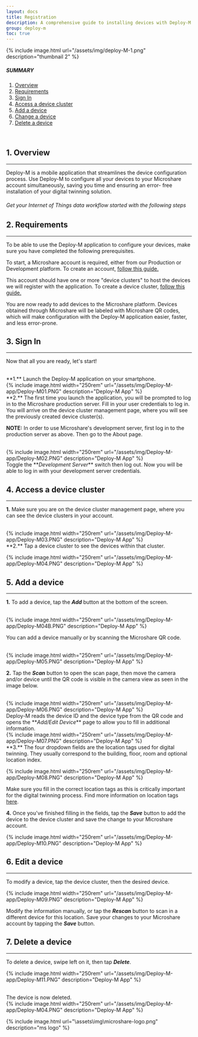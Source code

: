 ```yaml
---
layout: docs
title: Registration
description: A comprehensive guide to installing devices with Deploy-M
group: deploy-m
toc: true
---
```



{% include image.html url="/assets/img/deploy-M-1.png" description="thumbnail 2" %}




##### SUMMARY 
1. [Overview](./#1-overview)
2. [Requirements](./#1-requirements)
3. [Sign In](./#2-sign-in)
4. [Access a device cluster](./#3-access-to-device-cluster)
5. [Add a device](./#4-add-a-device)
6. [Change a device](./#5-change-a-device)
7. [Delete a device](./#6-delete-a-device)
<br>


## 1. Overview
---------------------------------------
Deploy-M is a mobile application that streamlines the device configuration process. Use Deploy-M to configure all your devices to your Microshare account simultaneously, saving you time and ensuring an error- free installation of your digital twinning solution. 

###### Get your Internet of Things data workflow started with the following steps


## 2. Requirements
---------------------------------------

To be able to use the Deploy-M application to configure your devices, make sure you have completed the following prerequisites.  

To start, a Microshare account is required, either from our Production or Development platform. 
To create an account, [follow this guide.](/docs/2/general/quick-start/create-an-account/)

This account should have one or more "device clusters" to host the devices we will register with the application. 
To create a device cluster, [follow this guide.](/docs/2/technical/microshare-platform/device-cluster-guide/)

You are now ready to add devices to the Microshare platform. Devices obtained through Microshare will be labeled with Microshare QR codes, which will make configuration with the Deploy-M application easier, faster, and less error-prone.

## 3. Sign In
---------------------------------------
Now that all you are ready, let's start!

<br>
**1.** Launch the Deploy-M application on your smartphone.

<br>
{% include image.html width="250rem" url="/assets/img/Deploy-M-app/Deploy-M01.PNG" description="Deploy-M App" %}

<br>
**2.** The first time you launch the application, you will be prompted to log in to the Microshare production server. Fill in your user credentials to log in. 

<br>
You will arrive on the device cluster management page, where you will see the previously created device cluster(s).

**NOTE:** In order to use Microshare's development server, first log in to the production server as above. Then go to the About page. 

<br>
{% include image.html width="250rem" url="/assets/img/Deploy-M-app/Deploy-M02.PNG" description="Deploy-M App" %}

<br>
Toggle the **<em>Development Server</em>** switch then log out.  Now you will be able to log in with your development server credentials. 

## 4. Access a device cluster
---------------------------------------

**1.** Make sure you are on the device cluster management page, where you can see the device clusters in your account. 

<br>
{% include image.html width="250rem" url="/assets/img/Deploy-M-app/Deploy-M03.PNG" description="Deploy-M App" %}

<br>
**2.** Tap a device cluster to see the devices within that cluster.  

{% include image.html width="250rem" url="/assets/img/Deploy-M-app/Deploy-M04.PNG" description="Deploy-M App" %}


## 5. Add a device
---------------------------------------

**1.** To add a device, tap the **<em>Add</em>** button at the bottom of the screen.

<br>
{% include image.html width="250rem" url="/assets/img/Deploy-M-app/Deploy-M04B.PNG" description="Deploy-M App" %}

You can add a device manually or by scanning the Microshare QR code.  

<br>
{% include image.html width="250rem" url="/assets/img/Deploy-M-app/Deploy-M05.PNG" description="Deploy-M App" %}

**2.** Tap the **<em>Scan</em>** button to open the scan page, then move the camera and/or device until the QR code is visible in the camera view as seen in the image below.

<br>
{% include image.html width="250rem" url="/assets/img/Deploy-M-app/Deploy-M06.PNG" description="Deploy-M App" %}

<br>
Deploy-M reads the device ID and the device type from the QR code and opens the **<em>Add/Edit Device</em>** page to allow you to fill in additional information.

<br>
{% include image.html width="250rem" url="/assets/img/Deploy-M-app/Deploy-M07.PNG" description="Deploy-M App" %}

<br>
**3.** The four dropdown fields are the location tags used for digital twinning.  They usually correspond to the building, floor, room and optional location index.

{% include image.html width="250rem" url="/assets/img/Deploy-M-app/Deploy-M08.PNG" description="Deploy-M App" %}

Make sure you fill in the correct location tags as this is critically important for the digital twinning process. Find more information on location tags [here](/docs/2/installer/deploy-m/contact-tracing-installation-guide/#more-on-tags).

**4.** Once you've finished filling in the fields, tap the **<em>Save</em>** button to add the device to the device cluster and save the change to your Microshare account.

{% include image.html width="250rem" url="/assets/img/Deploy-M-app/Deploy-M10.PNG" description="Deploy-M App" %}

## 6. Edit a device
---------------------------------------

To modify a device, tap the device cluster, then the desired device.  

{% include image.html width="250rem" url="/assets/img/Deploy-M-app/Deploy-M09.PNG" description="Deploy-M App" %}

Modify the information manually, or tap the **<em>Rescan</em>** button to scan in a different device for this location.  Save your changes to your Microshare account by tapping the **<em>Save</em>** button.

## 7. Delete a device
---------------------------------------

To delete a device, swipe left on it, then tap **<em>Delete</em>**.

{% include image.html width="250rem" url="/assets/img/Deploy-M-app/Deploy-M11.PNG" description="Deploy-M App" %}

<br>
The device is now deleted.

<br>
{% include image.html width="250rem" url="/assets/img/Deploy-M-app/Deploy-M04.PNG" description="Deploy-M App" %}

{% include image.html url="\assets\img\microshare-logo.png"  description="ms logo" %}

